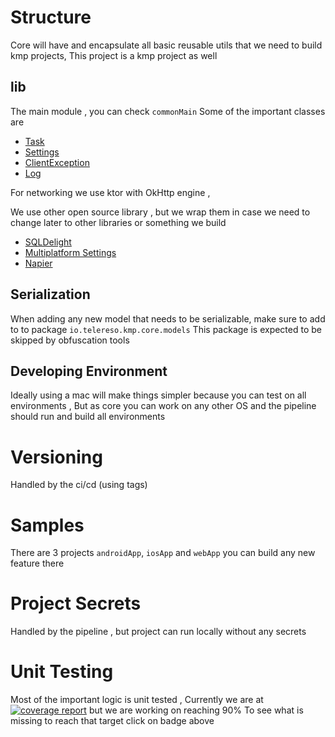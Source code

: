 # Structure

Core will have and encapsulate all basic reusable utils that we need to build kmp projects, 
This project is a kmp project as well 


## lib
The main module , you can check `commonMain`
Some of the important classes are 
* [Task](https://github.com/telereso/kmp-core/blob/main/lib/src/commonMain/kotlin/io.telereso.kmp.core/Task.kt)
* [Settings](https://github.com/telereso/kmp-core/blob/main/lib/src/commonMain/kotlin/io.telereso.kmp.core/Settings.kt)
* [ClientException](https://github.com/telereso/kmp-core/blob/main/lib/src/commonMain/kotlin/io.telereso.kmp.core/models/ClientException.kt)
* [Log](https://github.com/telereso/kmp-core/blob/main/lib/src/commonMain/kotlin/io.telereso.kmp.core/Log.kt)

For networking we use ktor with OkHttp engine ,

We use other open source library , but we wrap them in case we need to change later to other libraries or something we build

* [SQLDelight](https://github.com/cashapp/sqldelight)
* [Multiplatform Settings](https://github.com/russhwolf/multiplatform-settings)
* [Napier](https://github.com/AAkira/Napier)

## Serialization
When adding any new model that needs to be serializable, make sure to add to to package `io.telereso.kmp.core.models` 
This package is expected to be skipped by obfuscation tools 

## Developing Environment
Ideally using a mac will make things simpler because you can test on all environments , 
But as core you can work on any other OS and the pipeline should run and build all environments 

# Versioning
Handled by the ci/cd (using tags)

# Samples
There are 3 projects `androidApp`, `iosApp` and `webApp` you can build any new feature there 

# Project Secrets
Handled by the pipeline , but project can run locally without any secrets 

# Unit Testing 
Most of the important logic is unit tested , 
Currently we are at [![coverage report](https://telereso.github.io/kmp-core/tests/kover/badge.svg)](https://telereso.github.io/kmp-core/tests/kover) but we are working on reaching 90%
To see what is missing to reach that target click on badge above
